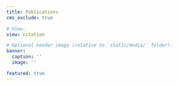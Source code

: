 ```yaml
---
title: Publications
cms_exclude: true

# View.
view: citation

# Optional header image (relative to `static/media/` folder).
banner:
  caption: ''
  image: ''

featured: true
---
```


